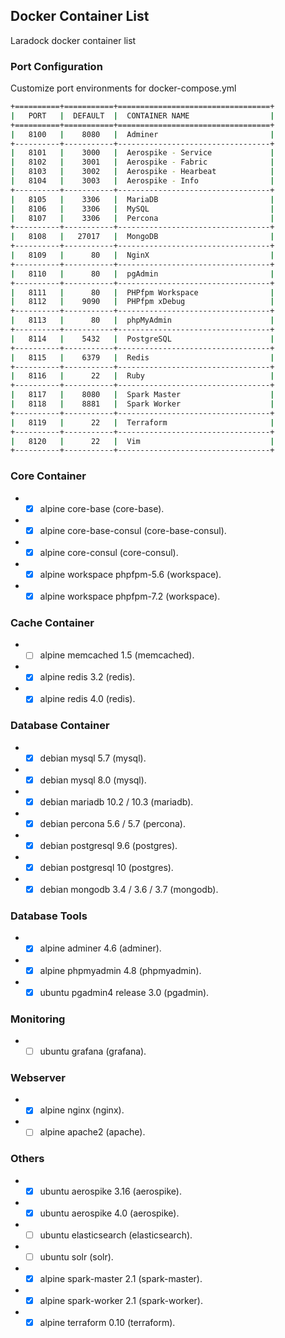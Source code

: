 ## Docker Container List

Laradock docker container list

### Port Configuration
Customize port environments for docker-compose.yml

```bash
+==========+===========+==================================+
|   PORT   |  DEFAULT  |  CONTAINER NAME                  |
+==========+===========+==================================+
|   8100   |    8080   |  Adminer                         |  
+----------+-----------+----------------------------------+
|   8101   |    3000   |  Aerospike - Service             |
|   8102   |    3001   |  Aerospike - Fabric              |
|   8103   |    3002   |  Aerospike - Hearbeat            |
|   8104   |    3003   |  Aerospike - Info                |
+----------+-----------+----------------------------------+      
|   8105   |    3306   |  MariaDB                         |
|   8106   |    3306   |  MySQL                           |
|   8107   |    3306   |  Percona                         |
+----------+-----------+----------------------------------+      
|   8108   |   27017   |  MongoDB                         |
+----------+-----------+----------------------------------+      
|   8109   |      80   |  NginX                           |
+----------+-----------+----------------------------------+      
|   8110   |      80   |  pgAdmin                         |
+----------+-----------+----------------------------------+      
|   8111   |      80   |  PHPfpm Workspace                |
|   8112   |    9090   |  PHPfpm xDebug                   |
+----------+-----------+----------------------------------+      
|   8113   |      80   |  phpMyAdmin                      |
+----------+-----------+----------------------------------+      
|   8114   |    5432   |  PostgreSQL                      |
+----------+-----------+----------------------------------+      
|   8115   |    6379   |  Redis                           |
+----------+-----------+----------------------------------+      
|   8116   |      22   |  Ruby                            |
+----------+-----------+----------------------------------+      
|   8117   |    8080   |  Spark Master                    |
|   8118   |    8881   |  Spark Worker                    |
+----------+-----------+----------------------------------+      
|   8119   |      22   |  Terraform                       |
+----------+-----------+----------------------------------+      
|   8120   |      22   |  Vim                             |
+----------+-----------+----------------------------------+      
```

### Core Container
* - [X] alpine core-base (core-base).
* - [X] alpine core-base-consul (core-base-consul).
* - [X] alpine core-consul (core-consul).
* - [X] alpine workspace phpfpm-5.6 (workspace).
* - [X] alpine workspace phpfpm-7.2 (workspace).

### Cache Container
* - [ ] alpine memcached 1.5 (memcached).
* - [X] alpine redis 3.2 (redis).
* - [X] alpine redis 4.0 (redis).

### Database Container
* - [X] debian mysql 5.7 (mysql).
* - [X] debian mysql 8.0 (mysql).
* - [X] debian mariadb 10.2 / 10.3 (mariadb).
* - [X] debian percona 5.6 / 5.7 (percona).
* - [X] debian postgresql 9.6 (postgres).
* - [X] debian postgresql 10 (postgres).
* - [X] debian mongodb 3.4 / 3.6 / 3.7 (mongodb).

### Database Tools
* - [X] alpine adminer 4.6 (adminer).
* - [X] alpine phpmyadmin 4.8 (phpmyadmin).
* - [X] ubuntu pgadmin4 release 3.0 (pgadmin).

### Monitoring
* - [ ] ubuntu grafana (grafana).

### Webserver
* - [X] alpine nginx (nginx).
* - [ ] alpine apache2 (apache).

### Others
* - [X] ubuntu aerospike 3.16 (aerospike).
* - [X] ubuntu aerospike 4.0 (aerospike).
* - [ ] ubuntu elasticsearch (elasticsearch).
* - [ ] ubuntu solr (solr).
* - [X] alpine spark-master 2.1 (spark-master).
* - [X] alpine spark-worker 2.1 (spark-worker).
* - [X] alpine terraform 0.10 (terraform). 
